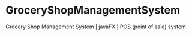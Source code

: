 # GroceryShopManagementSystem
 Grocery Shop Management System | javaFX | POS (point of sale) system

